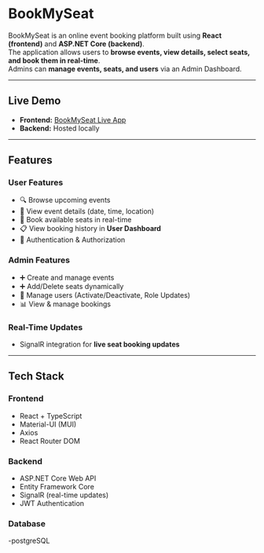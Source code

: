 # BookMySeat

BookMySeat is an online event booking platform built using **React (frontend)** and **ASP.NET Core (backend)**.  
The application allows users to **browse events, view details, select seats, and book them in real-time**.  
Admins can **manage events, seats, and users** via an Admin Dashboard.

---

## Live Demo
- **Frontend:** [BookMySeat Live App](https://book-my-seat-three.vercel.app/)  
- **Backend:** Hosted locally

---

## Features
### **User Features**
- 🔍 Browse upcoming events
- 📅 View event details (date, time, location)
- 🎫 Book available seats in real-time
- 📋 View booking history in **User Dashboard**
- 🔐 Authentication & Authorization

### **Admin Features**
- ➕ Create and manage events
- ➕ Add/Delete seats dynamically
- 👥 Manage users (Activate/Deactivate, Role Updates)
- 📊 View & manage bookings

### **Real-Time Updates**
- SignalR integration for **live seat booking updates**

---

## Tech Stack
### **Frontend**
- React + TypeScript
- Material-UI (MUI)
- Axios
- React Router DOM

### **Backend**
- ASP.NET Core Web API
- Entity Framework Core
- SignalR (real-time updates)
- JWT Authentication

### **Database**
-postgreSQL
